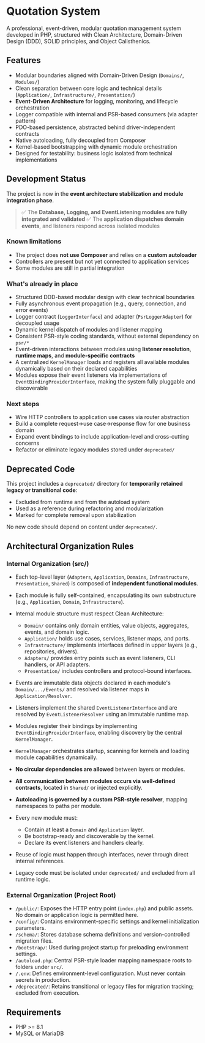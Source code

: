 # Quotation System

A professional, event-driven, modular quotation management system developed in PHP, structured with Clean Architecture, Domain-Driven Design (DDD), SOLID principles, and Object Calisthenics.

## Features

* Modular boundaries aligned with Domain-Driven Design (`Domains/`, `Modules/`)
* Clean separation between core logic and technical details (`Application/`, `Infrastructure/`, `Presentation/`)
* **Event-Driven Architecture** for logging, monitoring, and lifecycle orchestration
* Logger compatible with internal and PSR-based consumers (via adapter pattern)
* PDO-based persistence, abstracted behind driver-independent contracts
* Native autoloading, fully decoupled from Composer
* Kernel-based bootstrapping with dynamic module orchestration
* Designed for testability: business logic isolated from technical implementations

## Development Status

The project is now in the **event architecture stabilization and module integration phase**.

> ✅ The **Database, Logging, and EventListening modules are fully integrated and validated**
> ✅ The **application dispatches domain events**, and listeners respond across isolated modules

### Known limitations

* The project does **not use Composer** and relies on a **custom autoloader**
* Controllers are present but not yet connected to application services
* Some modules are still in partial integration

### What's already in place

* Structured DDD-based modular design with clear technical boundaries
* Fully asynchronous event propagation (e.g., query, connection, and error events)
* Logger contract (`LoggerInterface`) and adapter (`PsrLoggerAdapter`) for decoupled usage
* Dynamic kernel dispatch of modules and listener mapping
* Consistent PSR-style coding standards, without external dependency on `psr/*`
* Event-driven interactions between modules using **listener resolution**, **runtime maps**, and **module-specific contracts**
* A centralized `KernelManager` loads and registers all available modules dynamically based on their declared capabilities
* Modules expose their event listeners via implementations of `EventBindingProviderInterface`, making the system fully pluggable and discoverable

### Next steps

* Wire HTTP controllers to application use cases via router abstraction
* Build a complete request→use case→response flow for one business domain
* Expand event bindings to include application-level and cross-cutting concerns
* Refactor or eliminate legacy modules stored under `deprecated/`

## Deprecated Code

This project includes a `deprecated/` directory for **temporarily retained legacy or transitional code**:

* Excluded from runtime and from the autoload system
* Used as a reference during refactoring and modularization
* Marked for complete removal upon stabilization

No new code should depend on content under `deprecated/`.

## Architectural Organization Rules

### Internal Organization (src/)

* Each top-level layer (`Adapters`, `Application`, `Domains`, `Infrastructure`, `Presentation`, `Shared`) is composed of **independent functional modules**.
* Each module is fully self-contained, encapsulating its own substructure (e.g., `Application`, `Domain`, `Infrastructure`).
* Internal module structure must respect Clean Architecture:

  * `Domain/` contains only domain entities, value objects, aggregates, events, and domain logic.
  * `Application/` holds use cases, services, listener maps, and ports.
  * `Infrastructure/` implements interfaces defined in upper layers (e.g., repositories, drivers).
  * `Adapters/` provides entry points such as event listeners, CLI handlers, or API adapters.
  * `Presentation/` includes controllers and protocol-bound interfaces.
* Events are immutable data objects declared in each module's `Domain/.../Events/` and resolved via listener maps in `Application/Resolver`.
* Listeners implement the shared `EventListenerInterface` and are resolved by `EventListenerResolver` using an immutable runtime map.
* Modules register their bindings by implementing `EventBindingProviderInterface`, enabling discovery by the central `KernelManager`.
* `KernelManager` orchestrates startup, scanning for kernels and loading module capabilities dynamically.
* **No circular dependencies are allowed** between layers or modules.
* **All communication between modules occurs via well-defined contracts**, located in `Shared/` or injected explicitly.
* **Autoloading is governed by a custom PSR-style resolver**, mapping namespaces to paths per module.
* Every new module must:

  * Contain at least a `Domain` and `Application` layer.
  * Be bootstrap-ready and discoverable by the kernel.
  * Declare its event listeners and handlers clearly.
* Reuse of logic must happen through interfaces, never through direct internal references.
* Legacy code must be isolated under `deprecated/` and excluded from all runtime logic.

### External Organization (Project Root)

* `/public/`: Exposes the HTTP entry point (`index.php`) and public assets. No domain or application logic is permitted here.
* `/config/`: Contains environment-specific settings and kernel initialization parameters.
* `/schema/`: Stores database schema definitions and version-controlled migration files.
* `/bootstrap/`: Used during project startup for preloading environment settings.
* `/autoload.php`: Central PSR-style loader mapping namespace roots to folders under `src/`.
* `/.env`: Defines environment-level configuration. Must never contain secrets in production.
* `/deprecated/`: Retains transitional or legacy files for migration tracking; excluded from execution.

## Requirements

* PHP >= 8.1
* MySQL or MariaDB
